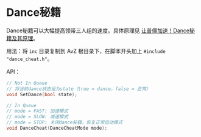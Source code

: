 # Dance秘籍

Dance秘籍可以大幅提高领带三人组的速度。具体原理见 [让普僵加速！Dance秘籍及其原理](https://tieba.baidu.com/p/7921781826)。

用法：将 `inc` 目录复制到 AvZ 根目录下，在脚本开头加上 `#include "dance_cheat.h"`。

API：

```cpp
// Not In Queue
// 将当前dance状态设为state（true = dance，false = 正常）
void SetDance(bool state);

// In Queue
// mode = FAST: 加速模式
// mode = SLOW: 减速模式
// mode = STOP: 关闭dance秘籍，恢复正常运动模式
void DanceCheat(DanceCheatMode mode);
```
